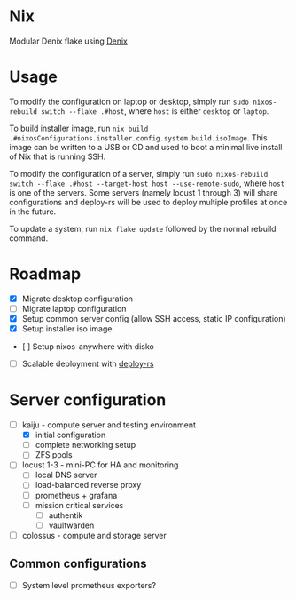 # Nix 

Modular Denix flake using [Denix](https://github.com/yunfachi/denix)

# Usage

To modify the configuration on laptop or desktop, simply run `sudo nixos-rebuild switch --flake .#host`, where `host` is either `desktop` or `laptop`.

To build installer image, run `nix build .#nixosConfigurations.installer.config.system.build.isoImage`.  This image can be written to a USB or CD and used to boot a minimal live install of Nix that is running SSH.

To modify the configuration of a server, simply run `sudo nixos-rebuild switch --flake .#host --target-host host --use-remote-sudo`, where `host` is one of the servers.  Some servers (namely locust 1 through 3) will share configurations and deploy-rs will be used to deploy multiple profiles at once in the future.

To update a system, run `nix flake update` followed by the normal rebuild command.

# Roadmap

- [x] Migrate desktop configuration
- [ ] Migrate laptop configuration
- [x] Setup common server config (allow SSH access, static IP configuration)
- [x] Setup installer iso image
- ~~[ ] Setup nixos-anywhere with disko~~
- [ ] Scalable deployment with [deploy-rs](https://github.com/serokell/deploy-rs)

# Server configuration

- [ ] kaiju - compute server and testing environment
    - [x] initial configuration
    - [ ] complete networking setup
    - [ ] ZFS pools
- [ ] locust 1-3 - mini-PC for HA and monitoring
    - [ ] local DNS server
    - [ ] load-balanced reverse proxy
    - [ ] prometheus + grafana
    - [ ] mission critical services
        - [ ] authentik
        - [ ] vaultwarden
- [ ] colossus - compute and storage server

## Common configurations

- [ ] System level prometheus exporters?

